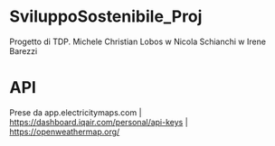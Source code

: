 # SviluppoSostenibile_Proj
Progetto di TDP. Michele Christian Lobos w Nicola Schianchi w  Irene Barezzi

# API
Prese da app.electricitymaps.com | https://dashboard.iqair.com/personal/api-keys | https://openweathermap.org/


